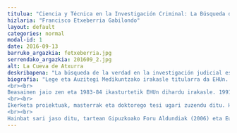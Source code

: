 ```yaml
---
titulua: "Ciencia y Técnica en la Investigación Criminal: La Búsqueda de la Verdad"
hizlaria: "Francisco Etxeberria Gabilondo"
layout: default
categories: normal
modal-id: 1
date: 2016-09-13
barruko_argazkia: fetxeberria.jpg
serrendako_argazkia: 201609_2.jpg
alt: La Cueva de Atxurra
deskribapena: "La búsqueda de la verdad en la investigación judicial es un ejercicio de aproximación, casi siempre incompleto. En los conflictos humanos obtener la verdad es muy difícil ya que quedan márgenes de incertidumbre. En cualquier caso la clave de la investigación radica en la formalidad con la que se obtienen las pruebas, diferenciando los indicios, las evidencias y las pruebas, estas últimas cuando son validadas por las autoridades. Y para ello se necesita formación, técnicos y especialistas en todas las disciplinas del conocimiento."
biografia: "Lege eta Auzitegi Medikuntzako irakasle titularra da EHUn. Aranzadi Zientzia Elkarteko lehendakaria da eta 36ko Gerrako desagertuak eta hobi komunak aztertzen dituen lantaldeko buru.
<br><br>
Beasainen jaio zen eta 1983-84 ikasturtetik EHUn dihardu irakasle. 1991n Medikuntza doktoregoa lortu zuen bertan. Horrez gain, Kriminologiako Euskal Institutuko kidea eta irakaslea ere bada, eta hainbat kargu bete izan ditu bertan.
<br><br>
Ikerketa proiektuak, masterrak eta doktorego tesi ugari zuzendu ditu. Horietako batzuk memoria historikoari lotuak; beste batzuk ospe handia eman diote komunikabideetan, hala nola, Salvador Allenderen hilketa/heriotza, Breton kasua edo <i>Cervantes a la luz</i> delakoa.
<br><br>
Hainbat sari jaso ditu, tartean Gipuzkoako Foru Aldundiak (2006) eta Eusko Jaurlaritzak (2007) bere taldeari emandako Giza Eskubideen sariak. "
---
```


